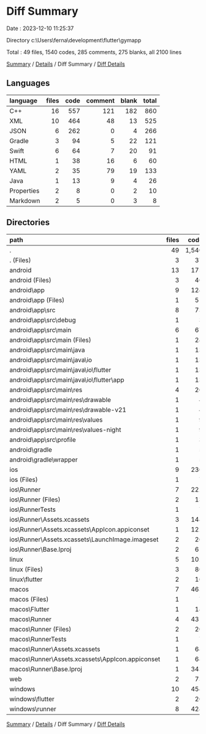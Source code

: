 # Diff Summary

Date : 2023-12-10 11:25:37

Directory c:\\Users\\ferna\\development\\flutter\\gymapp

Total : 49 files,  1540 codes, 285 comments, 275 blanks, all 2100 lines

[Summary](results.md) / [Details](details.md) / Diff Summary / [Diff Details](diff-details.md)

## Languages
| language | files | code | comment | blank | total |
| :--- | ---: | ---: | ---: | ---: | ---: |
| C++ | 16 | 557 | 121 | 182 | 860 |
| XML | 10 | 464 | 48 | 13 | 525 |
| JSON | 6 | 262 | 0 | 4 | 266 |
| Gradle | 3 | 94 | 5 | 22 | 121 |
| Swift | 6 | 64 | 7 | 20 | 91 |
| HTML | 1 | 38 | 16 | 6 | 60 |
| YAML | 2 | 35 | 79 | 19 | 133 |
| Java | 1 | 13 | 9 | 4 | 26 |
| Properties | 2 | 8 | 0 | 2 | 10 |
| Markdown | 2 | 5 | 0 | 3 | 8 |

## Directories
| path | files | code | comment | blank | total |
| :--- | ---: | ---: | ---: | ---: | ---: |
| . | 49 | 1,540 | 285 | 275 | 2,100 |
| . (Files) | 3 | 37 | 79 | 20 | 136 |
| android | 13 | 175 | 60 | 38 | 273 |
| android (Files) | 3 | 46 | 0 | 11 | 57 |
| android\\app | 9 | 124 | 60 | 26 | 210 |
| android\\app (Files) | 1 | 51 | 5 | 12 | 68 |
| android\\app\\src | 8 | 73 | 55 | 14 | 142 |
| android\\app\\src\\debug | 1 | 3 | 4 | 1 | 8 |
| android\\app\\src\\main | 6 | 67 | 47 | 12 | 126 |
| android\\app\\src\\main (Files) | 1 | 28 | 6 | 2 | 36 |
| android\\app\\src\\main\\java | 1 | 13 | 9 | 4 | 26 |
| android\\app\\src\\main\\java\\io | 1 | 13 | 9 | 4 | 26 |
| android\\app\\src\\main\\java\\io\\flutter | 1 | 13 | 9 | 4 | 26 |
| android\\app\\src\\main\\java\\io\\flutter\\app | 1 | 13 | 9 | 4 | 26 |
| android\\app\\src\\main\\res | 4 | 26 | 32 | 6 | 64 |
| android\\app\\src\\main\\res\\drawable | 1 | 4 | 7 | 2 | 13 |
| android\\app\\src\\main\\res\\drawable-v21 | 1 | 4 | 7 | 2 | 13 |
| android\\app\\src\\main\\res\\values | 1 | 9 | 9 | 1 | 19 |
| android\\app\\src\\main\\res\\values-night | 1 | 9 | 9 | 1 | 19 |
| android\\app\\src\\profile | 1 | 3 | 4 | 1 | 8 |
| android\\gradle | 1 | 5 | 0 | 1 | 6 |
| android\\gradle\\wrapper | 1 | 5 | 0 | 1 | 6 |
| ios | 9 | 236 | 4 | 13 | 253 |
| ios (Files) | 1 | 7 | 0 | 0 | 7 |
| ios\\Runner | 7 | 222 | 2 | 9 | 233 |
| ios\\Runner (Files) | 2 | 13 | 0 | 3 | 16 |
| ios\\RunnerTests | 1 | 7 | 2 | 4 | 13 |
| ios\\Runner\\Assets.xcassets | 3 | 148 | 0 | 4 | 152 |
| ios\\Runner\\Assets.xcassets\\AppIcon.appiconset | 1 | 122 | 0 | 1 | 123 |
| ios\\Runner\\Assets.xcassets\\LaunchImage.imageset | 2 | 26 | 0 | 3 | 29 |
| ios\\Runner\\Base.lproj | 2 | 61 | 2 | 2 | 65 |
| linux | 5 | 102 | 27 | 38 | 167 |
| linux (Files) | 3 | 86 | 18 | 27 | 131 |
| linux\\flutter | 2 | 16 | 9 | 11 | 36 |
| macos | 7 | 463 | 5 | 16 | 484 |
| macos (Files) | 1 | 7 | 0 | 0 | 7 |
| macos\\Flutter | 1 | 18 | 3 | 4 | 25 |
| macos\\Runner | 4 | 431 | 0 | 8 | 439 |
| macos\\Runner (Files) | 2 | 20 | 0 | 6 | 26 |
| macos\\RunnerTests | 1 | 7 | 2 | 4 | 13 |
| macos\\Runner\\Assets.xcassets | 1 | 68 | 0 | 1 | 69 |
| macos\\Runner\\Assets.xcassets\\AppIcon.appiconset | 1 | 68 | 0 | 1 | 69 |
| macos\\Runner\\Base.lproj | 1 | 343 | 0 | 1 | 344 |
| web | 2 | 73 | 16 | 7 | 96 |
| windows | 10 | 454 | 94 | 143 | 691 |
| windows\\flutter | 2 | 26 | 9 | 11 | 46 |
| windows\\runner | 8 | 428 | 85 | 132 | 645 |

[Summary](results.md) / [Details](details.md) / Diff Summary / [Diff Details](diff-details.md)